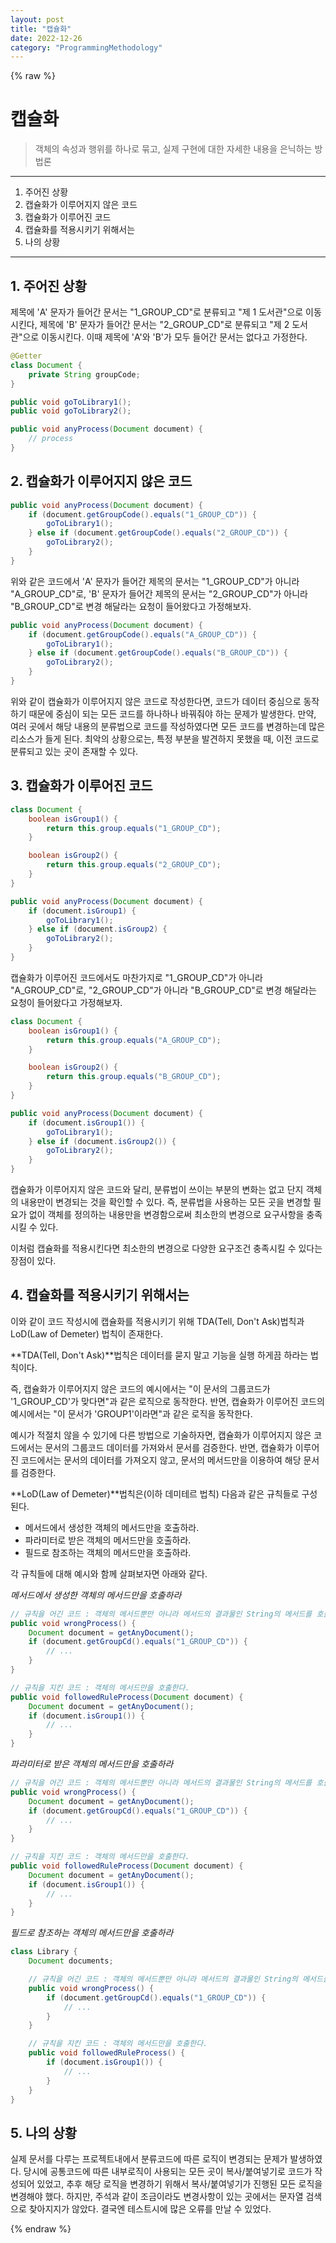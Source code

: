 ```yaml
---
layout: post
title: "캡슐화"
date: 2022-12-26
category: "ProgrammingMethodology"
---
```


{% raw %}
# 캡슐화

> 객체의 속성과 행위를 하나로 묶고, 실제 구현에 대한 자세한 내용을 은닉하는 방법론

* * *

1. 주어진 상황
2. 캡슐화가 이루어지지 않은 코드
3. 캡슐화가 이루어진 코드
4. 캡슐화를 적용시키기 위해서는
5. 나의 상황

* * *

## 1. 주어진 상황

제목에 'A' 문자가 들어간 문서는 "1_GROUP_CD"로 분류되고 "제 1 도서관"으로 이동시킨다, 제목에 'B' 문자가 들어간 문서는 "2_GROUP_CD"로 분류되고 "제 2 도서관"으로 이동시킨다. 이때 제목에 'A'와 'B'가 모두 들어간 문서는 없다고 가정한다.

```java
@Getter
class Document {
    private String groupCode;
}

public void goToLibrary1();
public void goToLibrary2();

public void anyProcess(Document document) {
    // process
}
```

## 2. 캡슐화가 이루어지지 않은 코드

```java
public void anyProcess(Document document) {
    if (document.getGroupCode().equals("1_GROUP_CD")) {
        goToLibrary1();
    } else if (document.getGroupCode().equals("2_GROUP_CD")) {
        goToLibrary2();
    }
}
```

위와 같은 코드에서 'A' 문자가 들어간 제목의 문서는 "1_GROUP_CD"가 아니라 "A_GROUP_CD"로, 'B' 문자가 들어간 제목의 문서는 "2_GROUP_CD"가 아니라 "B_GROUP_CD"로 변경 해달라는 요청이 들어왔다고 가정해보자.

```java
public void anyProcess(Document document) {
    if (document.getGroupCode().equals("A_GROUP_CD")) {
        goToLibrary1();
    } else if (document.getGroupCode().equals("B_GROUP_CD")) {
        goToLibrary2();
    }
}
```

위와 같이 캡슐화가 이루어지지 않은 코드로 작성한다면, 코드가 데이터 중심으로 동작하기 때문에 중심이 되는 모든 코드를 하나하나 바꿔줘야 하는 문제가 발생한다. 만약, 여러 곳에서 해당 내용의 분류법으로 코드를 작성하였다면 모든 코드를 변경하는데 많은 리소스가 들게 된다. 최악의 상황으로는, 특정 부분을 발견하지 못했을 때, 이전 코드로 분류되고 있는 곳이 존재할 수 있다.

## 3. 캡슐화가 이루어진 코드

```java
class Document {
    boolean isGroup1() {
        return this.group.equals("1_GROUP_CD");
    }

    boolean isGroup2() {
        return this.group.equals("2_GROUP_CD");
    }
}

public void anyProcess(Document document) {
    if (document.isGroup1) {
        goToLibrary1();
    } else if (document.isGroup2) {
        goToLibrary2();
    }
}
```

캡슐화가 이루어진 코드에서도 마찬가지로 "1_GROUP_CD"가 아니라 "A_GROUP_CD"로, "2_GROUP_CD"가 아니라 "B_GROUP_CD"로 변경 해달라는 요청이 들어왔다고 가정해보자.

```java
class Document {
    boolean isGroup1() {
        return this.group.equals("A_GROUP_CD");
    }

    boolean isGroup2() {
        return this.group.equals("B_GROUP_CD");
    }
}

public void anyProcess(Document document) {
    if (document.isGroup1()) {
        goToLibrary1();
    } else if (document.isGroup2()) {
        goToLibrary2();
    }
}
```

캡슐화가 이루어지지 않은 코드와 달리, 분류법이 쓰이는 부분의 변화는 없고 단지 객체의 내용만이 변경되는 것을 확인할 수 있다. 즉, 분류법을 사용하는 모든 곳을 변경할 필요가 없이 객체를 정의하는 내용만을 변경함으로써 최소한의 변경으로 요구사항을 충족시킬 수 있다.

이처럼 캡슐화를 적용시킨다면 최소한의 변경으로 다양한 요구조건 충족시킬 수 있다는 장점이 있다.

## 4. 캡슐화를 적용시키기 위해서는

이와 같이 코드 작성시에 캡슐화를 적용시키기 위해 TDA(Tell, Don't Ask)법칙과 LoD(Law of Demeter) 법칙이 존재한다.

**TDA(Tell, Don't Ask)**법칙은 데이터를 묻지 말고 기능을 실행 하게끔 하라는 법칙이다.

즉, 캡슐화가 이루어지지 않은 코드의 예시에서는 "이 문서의 그룹코드가 '1_GROUP_CD'가 맞다면"과 같은 로직으로 동작한다. 반면, 캡슐화가 이루어진 코드의 예시에서는 "이 문서가 'GROUP1'이라면"과 같은 로직을 동작한다.

예시가 적절치 않을 수 있기에 다른 방법으로 기술하자면, 캡슐화가 이루어지지 않은 코드에서는 문서의 그룹코드 데이터를 가져와서 문서를 검증한다. 반면, 캡슐화가 이루어진 코드에서는 문서의 데이터를 가져오지 않고, 문서의 메서드만을 이용하여 해당 문서를 검증한다.

**LoD(Law of Demeter)**법칙은(이하 데미테르 법칙) 다음과 같은 규칙들로 구성된다.

- 메서드에서 생성한 객체의 메서드만을 호출하라.
- 파라미터로 받은 객체의 메서드만을 호출하라.
- 필드로 참조하는 객체의 메서드만을 호출하라.

각 규칙들에 대해 예시와 함께 살펴보자면 아래와 같다.

*메서드에서 생성한 객체의 메서드만을 호출하라*
```java
// 규칙을 어긴 코드 : 객체의 메서드뿐만 아니라 메서드의 결과물인 String의 메서드를 호출한다.
public void wrongProcess() {
    Document document = getAnyDocument();
    if (document.getGroupCd().equals("1_GROUP_CD")) {
        // ...
    }
}

// 규칙을 지킨 코드 : 객체의 메서드만을 호출한다.
public void followedRuleProcess(Document document) {
    Document document = getAnyDocument();
    if (document.isGroup1()) {
        // ...
    }
}
```

*파라미터로 받은 객체의 메서드만을 호출하라*
```java
// 규칙을 어긴 코드 : 객체의 메서드뿐만 아니라 메서드의 결과물인 String의 메서드를 호출한다.
public void wrongProcess() {
    Document document = getAnyDocument();
    if (document.getGroupCd().equals("1_GROUP_CD")) {
        // ...
    }
}

// 규칙을 지킨 코드 : 객체의 메서드만을 호출한다.
public void followedRuleProcess(Document document) {
    Document document = getAnyDocument();
    if (document.isGroup1()) {
        // ...
    }
}
```

*필드로 참조하는 객체의 메서드만을 호출하라*
```java
class Library {
    Document documents;

    // 규칙을 어긴 코드 : 객체의 메서드뿐만 아니라 메서드의 결과물인 String의 메서드를 호출한다.
    public void wrongProcess() {
        if (document.getGroupCd().equals("1_GROUP_CD")) {
            // ...
        }
    }

    // 규칙을 지킨 코드 : 객체의 메서드만을 호출한다.
    public void followedRuleProcess() {
        if (document.isGroup1()) {
            // ...
        }
    }
}
```

## 5. 나의 상황

실제 문서를 다루는 프로젝트내에서 분류코드에 따른 로직이 변경되는 문제가 발생하였다. 당시에 공통코드에 따른 내부로직이 사용되는 모든 곳이 복사/붙여넣기로 코드가 작성되어 있었고, 추후 해당 로직을 변경하기 위해서 복사/붙여넣기가 진행된 모든 로직을 변경해야 했다. 하지만, 주석과 같이 조금이라도 변경사항이 있는 곳에서는 문자열 검색으로 찾아지지가 않았다. 결국엔 테스트시에 많은 오류를 만날 수 있었다.

{% endraw %}
